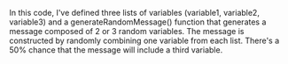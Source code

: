 In this code, I've defined three lists of variables (variable1, variable2, variable3) and a generateRandomMessage() function that generates a message composed of 2 or 3 random variables. 
The message is constructed by randomly combining one variable from each list. There's a 50% chance that the message will include a third variable.